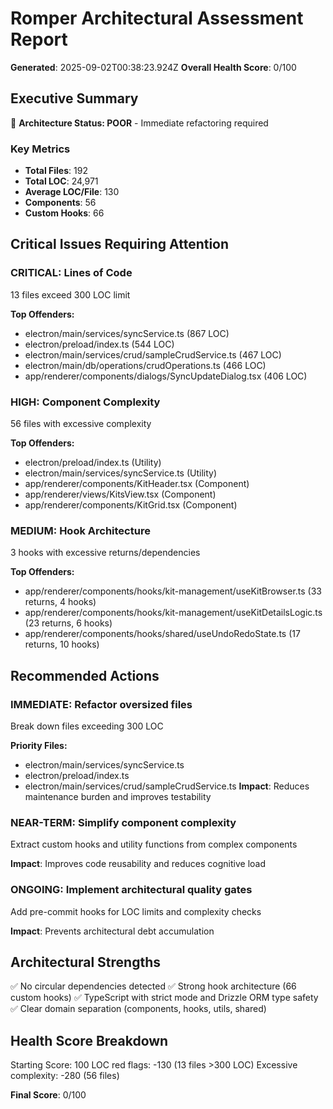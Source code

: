 # Romper Architectural Assessment Report

**Generated**: 2025-09-02T00:38:23.924Z
**Overall Health Score**: 0/100

## Executive Summary

🔴 **Architecture Status: POOR** - Immediate refactoring required

### Key Metrics

- **Total Files**: 192
- **Total LOC**: 24,971
- **Average LOC/File**: 130
- **Components**: 56
- **Custom Hooks**: 66

## Critical Issues Requiring Attention

### CRITICAL: Lines of Code
13 files exceed 300 LOC limit

**Top Offenders:**
- electron/main/services/syncService.ts (867 LOC)
- electron/preload/index.ts (544 LOC)
- electron/main/services/crud/sampleCrudService.ts (467 LOC)
- electron/main/db/operations/crudOperations.ts (466 LOC)
- app/renderer/components/dialogs/SyncUpdateDialog.tsx (406 LOC)

### HIGH: Component Complexity
56 files with excessive complexity

**Top Offenders:**
- electron/preload/index.ts (Utility)
- electron/main/services/syncService.ts (Utility)
- app/renderer/components/KitHeader.tsx (Component)
- app/renderer/views/KitsView.tsx (Component)
- app/renderer/components/KitGrid.tsx (Component)

### MEDIUM: Hook Architecture
3 hooks with excessive returns/dependencies

**Top Offenders:**
- app/renderer/components/hooks/kit-management/useKitBrowser.ts (33 returns, 4 hooks)
- app/renderer/components/hooks/kit-management/useKitDetailsLogic.ts (23 returns, 6 hooks)
- app/renderer/components/hooks/shared/useUndoRedoState.ts (17 returns, 10 hooks)

## Recommended Actions

### IMMEDIATE: Refactor oversized files
Break down files exceeding 300 LOC

**Priority Files:**
- electron/main/services/syncService.ts
- electron/preload/index.ts
- electron/main/services/crud/sampleCrudService.ts
**Impact**: Reduces maintenance burden and improves testability

### NEAR-TERM: Simplify component complexity
Extract custom hooks and utility functions from complex components

**Impact**: Improves code reusability and reduces cognitive load

### ONGOING: Implement architectural quality gates
Add pre-commit hooks for LOC limits and complexity checks

**Impact**: Prevents architectural debt accumulation

## Architectural Strengths

✅ No circular dependencies detected
✅ Strong hook architecture (66 custom hooks)
✅ TypeScript with strict mode and Drizzle ORM type safety
✅ Clear domain separation (components, hooks, utils, shared)

## Health Score Breakdown

Starting Score: 100
LOC red flags: -130 (13 files >300 LOC)
Excessive complexity: -280 (56 files)

**Final Score**: 0/100

